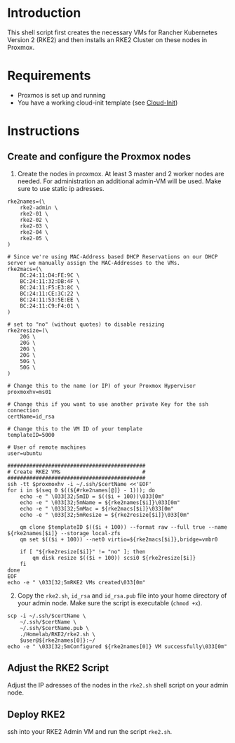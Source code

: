 # Introduction
This shell script first creates the necessary VMs for Rancher Kubernetes Version 2 (RKE2) and then installs an RKE2 Cluster on these nodes in Proxmox.

# Requirements
- Proxmos is set up and running
- You have a working cloud-init template (see [Cloud-Init](../Cloud-Init/Readme.md))

# Instructions
## Create and configure the Proxmox nodes
1. Create the nodes in proxmox. At least 3 master and 2 worker nodes are needed. For administration an additional admin-VM will be used. Make sure to use static ip adresses.
```shell
rke2names=(\
    rke2-admin \
    rke2-01 \
    rke2-02 \
    rke2-03 \
    rke2-04 \
    rke2-05 \
)

# Since we're using MAC-Address based DHCP Reservations on our DHCP server we manually assign the MAC-Addresses to the VMs.
rke2macs=(\
    BC:24:11:D4:FE:9C \
    BC:24:11:32:DB:4F \
    BC:24:11:F5:E3:8C \
    BC:24:11:CE:3C:22 \
    BC:24:11:53:5E:EE \
    BC:24:11:C9:F4:01 \
)

# set to "no" (without quotes) to disable resizing
rke2resize=(\
    20G \
    20G \
    20G \
    20G \
    50G \
    50G \
)

# Change this to the name (or IP) of your Proxmox Hypervisor
proxmoxhv=ms01

# Change this if you want to use another private Key for the ssh connection 
certName=id_rsa

# Change this to the VM ID of your template
templateID=5000

# User of remote machines
user=ubuntu

############################################
# Create RKE2 VMs                          #
############################################
ssh -tt $proxmoxhv -i ~/.ssh/$certName <<'EOF'
for i in $(seq 0 $((${#rke2names[@]} - 1))); do
    echo -e " \033[32;5mID = $(($i + 100))\033[0m"
    echo -e " \033[32;5mName = ${rke2names[$i]}\033[0m"
    echo -e " \033[32;5mMac = ${rke2macs[$i]}\033[0m"
    echo -e " \033[32;5mResize = ${rke2resize[$i]}\033[0m"

    qm clone $templateID $(($i + 100)) --format raw --full true --name ${rke2names[$i]} --storage local-zfs
    qm set $(($i + 100)) --net0 virtio=${rke2macs[$i]},bridge=vmbr0
    
    if [ "${rke2resize[$i]}" != "no" ]; then
        qm disk resize $(($i + 100)) scsi0 ${rke2resize[$i]}
    fi
done
EOF
echo -e " \033[32;5mRKE2 VMs created\033[0m"
```
2. Copy the `rke2.sh`, `id_rsa` and `id_rsa.pub` file into your home directory of your admin node. Make sure the script is executable (`chmod +x`).
```shell
scp -i ~/.ssh/$certName \
    ~/.ssh/$certName \
    ~/.ssh/$certName.pub \
    ./Homelab/RKE2/rke2.sh \
    $user@${rke2names[0]}:~/
echo -e " \033[32;5mConfigured ${rke2names[0]} VM successfully\033[0m"
```

## Adjust the RKE2 Script
Adjust the IP adresses of the nodes in the `rke2.sh` shell script on your admin node.

## Deploy RKE2
ssh into your RKE2 Admin VM and run the script `rke2.sh`.